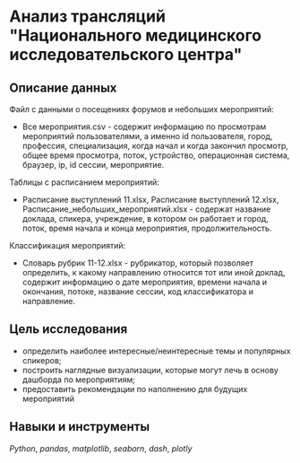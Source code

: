 # Анализ трансляций "Национального медицинского исследовательского центра"

## Описание данных

Файл с данными о посещениях форумов и небольших мероприятий:

- Все мероприятия.csv - содержит информацию по просмотрам мероприятий пользователями, а именно id пользователя, город, профессия, специализация, когда начал и когда закончил просмотр, общее время просмотра, поток, устройство, операционная система, браузер, ip, id сессии, мероприятие.

Таблицы с расписанием мероприятий:

- Расписание выступлений 11.xlsx, Расписание выступлений 12.xlsx, Расписание_небольших_мероприятий.xlsx - содержат название доклада, спикера, учреждение, в котором он работает и город, поток, время начала и конца мероприятия, продолжительность.

Классификация мероприятий:

- Словарь рубрик 11-12.xlsx - рубрикатор, который позволяет определить, к какому направлению относится тот или иной доклад, содержит информацию о дате мероприятия, времени начала и окончания, потоке, название сессии, код классификатора и направление.

## Цель исследования

- определить наиболее интересные/неинтересные темы и популярных спикеров;
- построить наглядные визуализации, которые могут лечь в основу дашборда по мероприятиям;
- предоставить рекомендации по наполнению для будущих мероприятий

## Навыки и инструменты

*Python*, *pandas*, *matplotlib*, *seaborn*, *dash*, *plotly*
